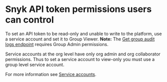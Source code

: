 # Snyk API token permissions users can control

To set an API token to be read-only and unable to write to the platform, use a service account and set it to Group Viewer. **Note:** The [Get group audit logs endpoint](https://snyk.docs.apiary.io/#reference/audit-logs/group-level-audit-logs/get-group-level-audit-logs) requires Group Admin permissions.

Service accounts at the org level have only org admin and org collaborator permissions. Thus to set a service account to view-only you must use a group level service account.

For more information see [Service accounts](../../snyk-admin/structure-account-for-high-application-performance/service-accounts.md).
